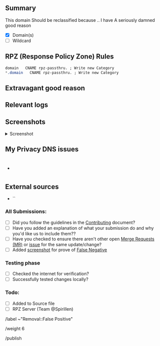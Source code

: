 ## Summary
<!--
Note: If you're a website owner that has been specifically targeted, fix
the site before reporting. Remove all revolving ad servers, popup ads,
adblock counter and other spyware scripts etc. Only then will this
request be reviewed.

Screenshot is required within the <details> pane. Leave a blank line before
and after the image link

Summarize the reason encountered precisely, and keep any domains in
back ticks `(`)` -->

This domain Should be reclassified because .. I have A seriously damned good
reason

- [X] Domain(s)
- [ ] Wildcard

## RPZ (Response Policy Zone) Rules

```css
domain   CNAME rpz-passthru. ; Write new Category
*.domain   CNAME rpz-passthru. ; Write new Category
```

## Extravagant good reason
<!-- required -->
<!-- Try to convince the team of why this domain should be added to the
whitelist -->

## Relevant logs
<!-- Paste any relevant logs - please use code blocks (```) to format
console output, logs, and code as it's very hard to read otherwise. -->

## Screenshots
<!-- required -->
<details><Summary>Screenshot</summary>



</details>

## My Privacy DNS issues

- #

## External sources
<!-- If you found this domain on another issueboard -->
- ``

### All Submissions:
- [ ] Did you follow the guidelines in the [Contributing](CONTRIBUTING.md)
	  document?
- [ ] Have you added an explanation of what your submission do and why you'd
	  like us to include them??
- [ ] Have you checked to ensure there aren't other open
      [Merge Requests (MR)][MR] or [issue] for the same update/change?
- [ ] Added [screenshot] for prove of [False Negative][FN]

### Testing phase
  - [ ] Checked the internet for verification?
  - [ ] Successfully tested changes locally?

### Todo:
  - [ ] Added to Source file
  - [ ] RPZ Server  (Team \@Spirillen)

[FN]: https://mypdns.org/MypDNS/support/-/wikis/False-Negative "About False Positive"
[hosts]: https://mypdns.org/mypdns/support/-/wikis/dns/DnsHosts "Hosts files a outdated blacklist format"
[issue]: https://mypdns.org/my-privacy-dns/matrix/-/issues "My Privacy DNS Domain records"
[mpdrf]: https://mypdns.org/my-privacy-dns/matrix/ "My Privacy DNS RPZ Firewall Filter"
[MR]: https://mypdns.org/my-privacy-dns/matrix/-/merge_requests "My Privacy DNS Merge Requests"
[Pi-hole]: https://mypdns.org/my-privacy-dns/matrix/-/blob/master/source/porn_filters/README.md#pi-hole "What is Pi-hole and it limitations"
[screenshot]: https://mypdns.org/MypDNS/support/-/wikis/Screenshot "What is a screenshot"

/label ~"Removal::False Positive"

/weight 6

/publish
